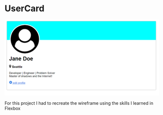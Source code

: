 # UserCard

![UserCard](https://raw.githubusercontent.com/amountcastlej/UserCard/main/user-card.png)

For this project I had to recreate the wireframe using the skills I learned in Flexbox
